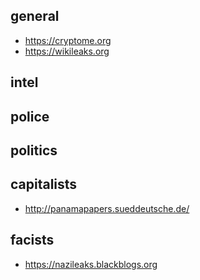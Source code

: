 ## general
* https://cryptome.org
* https://wikileaks.org

## intel

## police

## politics

## capitalists
* http://panamapapers.sueddeutsche.de/

## facists
* https://nazileaks.blackblogs.org
